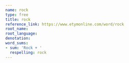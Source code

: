 ```yaml
---
name: rock
type: free
title: rock
reference_link: https://www.etymonline.com/word/rock
root_name: 
root_language: 
denotation: 
word_sums:
- sum: 'Rock + '
  respelling: rock
---
```

